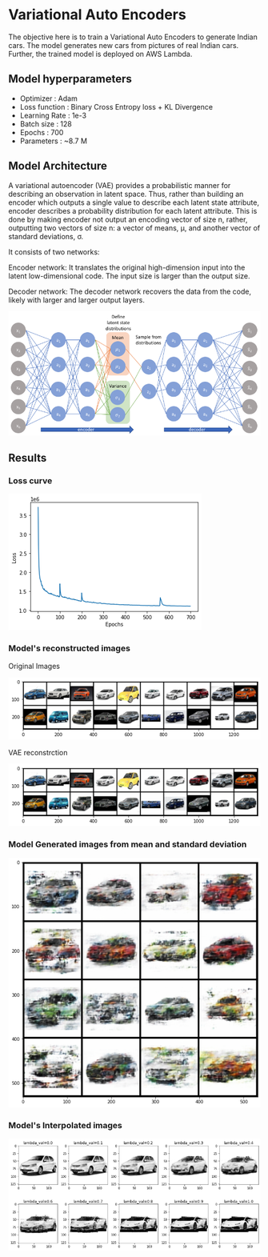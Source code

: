 # Variational Auto Encoders

The objective here is to train a Variational Auto Encoders to generate Indian cars. The model generates new cars from pictures of real Indian cars.
Further, the trained model is deployed on AWS Lambda.

## Model hyperparameters
* Optimizer : Adam
* Loss function : Binary Cross Entropy loss + KL Divergence
* Learning Rate : 1e-3
* Batch size : 128
* Epochs : 700
* Parameters : ~8.7 M


## Model Architecture

A variational autoencoder (VAE) provides a probabilistic manner for describing an observation in latent space. Thus, rather than building an encoder which outputs a single value to describe each latent state attribute,  encoder describes a probability distribution for each latent attribute. This is done by making  encoder not output an encoding vector of size n, rather, outputting two vectors of size n: a vector of means, μ, and another vector of standard deviations, σ.

It consists of two networks:

Encoder network: It translates the original high-dimension input into the latent low-dimensional code. The input size is larger than the output size.

Decoder network: The decoder network recovers the data from the code, likely with larger and larger output layers.

![](images/VAE.png)

## Results

### Loss curve 
![](images/loss.png)

### Model's reconstructed images
Original Images

![](images/original_images.png)  

VAE reconstrction

![](images/var_reconstruction.png)

### Model Generated images from mean and standard deviation

![](images/generated.png)

### Model's Interpolated images

![](images/interpolate.png)

